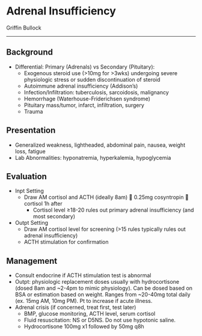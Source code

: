 # Adrenal Insufficiency 

Griffin Bullock

---

## Background
-	Differential: Primary (Adrenals) vs Secondary (Pituitary):
    -	Exogenous steroid use (>10mg for >3wks) undergoing severe physiologic stress or sudden discontinuation of steroid
    -	Autoimmune adrenal insufficiency (Addison’s)
    -	Infection/Infiltration: tuberculosis, sarcoidosis, malignancy
    -	Hemorrhage (Waterhouse-Friderichsen syndrome)
    -	Pituitary mass/tumor, infarct, infiltration, surgery
    -	Trauma

## Presentation
-	Generalized weakness, lightheaded, abdominal pain, nausea, weight loss, fatigue
-	Lab Abnormalities: hyponatremia, hyperkalemia, hypoglycemia

## Evaluation
-	Inpt Setting
    -	Draw AM cortisol and ACTH (ideally 8am)  0.25mg cosyntropin  cortisol 1h after
        -	Cortisol level ≥18-20 rules out primary adrenal insufficiency (and most secondary)
-	Outpt Setting
    -	Draw AM cortisol level for screening (>15 rules typically rules out adrenal insufficiency)
    -	ACTH stimulation for confirmation

## Management
-	Consult endocrine if ACTH stimulation test is abnormal
-	Outpt: physiologic replacement doses usually with hydrocortisone (dosed 8am and ~2-4pm to mimic physiology). Can be dosed based on BSA or estimation based on weight. Ranges from ~20-40mg total daily (ex. 15mg AM, 10mg PM). Pt to increase if acute illness. 
-	Adrenal crisis (if concerned, treat first, test later)
    -	BMP, glucose monitoring, ACTH level, serum cortisol
    -	Fluid resuscitation: NS or D5NS. Do not use hypotonic saline.
    -	Hydrocortisone 100mg x1 followed by 50mg q8h

